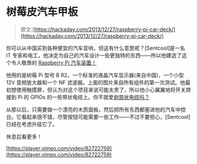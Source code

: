 # 树莓皮汽车甲板

> 原文:[https://hackaday.com/2013/12/27/raspberry-pi-car-deck/](https://hackaday.com/2013/12/27/raspberry-pi-car-deck/)

你可以从中国买到各种便宜的汽车音响，但这有什么意思呢？[Sentcool]是一名 IT 专家和电工，他决定为自己的汽车设计一些更独特的东西——所以他建造了这个令人敬畏的 [Raspberry Pi 汽车装置！](http://www.sentcool.tk/index.php?p=project9)

他用的是树莓 Pi 型号 B R2，一个标准的液晶汽车显示器(来自中国)，一个小型 12V 音频放大器和一个 NF 滤波器。上面的图片来自所有组件的第一次测试。他最初想使用触摸屏，但认为对这个项目来说可能太贵了，所以他小心翼翼地将开关焊接到 Pi 的 GPIOs 的一些带状电缆上。你不就爱[剥带状电缆吗？](http://hackaday.com/2013/11/26/laser-wire-stripping/)

从那以后，只需要做一个漂亮的木质面板，然后把所有东西都塞进他的汽车中控台。它看起来很不错，尽管按钮可能需要一些工作——不过不要担心，[Sentcool]已经在考虑升级它了。

休息后看更多！

[https://player.vimeo.com/video/82722759](https://player.vimeo.com/video/82722759)
